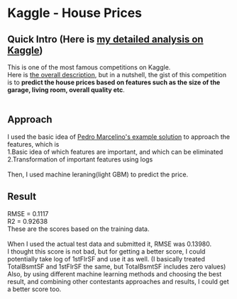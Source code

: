 # Kaggle - House Prices
## Quick Intro (Here is [my detailed analysis on Kaggle](https://github.com/TS-0910/Kaggle_Housing/blob/master/house-price-ts-0910.ipynb))
This is one of the most famous competitions on Kaggle.<br/>
Here is [the overall description](https://www.kaggle.com/c/house-prices-advanced-regression-techniques), but in a nutshell, the gist of this competition is to **predict the house prices based on features such as the size of the garage, living room, overall quality etc**.<br/><br/>


## Approach
I used the basic idea of [Pedro Marcelino's example solution](https://www.kaggle.com/pmarcelino/comprehensive-data-exploration-with-python) to approach the features, which is<br/>
1.Basic idea of which features are important, and which can be eliminated<br/>
2.Transformation of important features using logs<br/>
<br/>
Then, I used machine leraning(light GBM) to predict the price.<br/>

## Result
RMSE = 0.1117 <br/>
R2 = 0.92638 <br/>
These are the scores based on the training data.<br/>
<br/>
When I used the actual test data and submitted it, RMSE was 0.13980.<br/> 
I thought this score is not bad, but for getting a better score, I could potentially take log of 1stFlrSF and use it as well. (I basically treated TotalBsmtSF and 1stFlrSF the same, but TotalBsmtSF includes zero values) <br/>
Also, by using different machine learning methods and choosing the best result, and combining other contestants approaches and results, I could get a better score too. 
